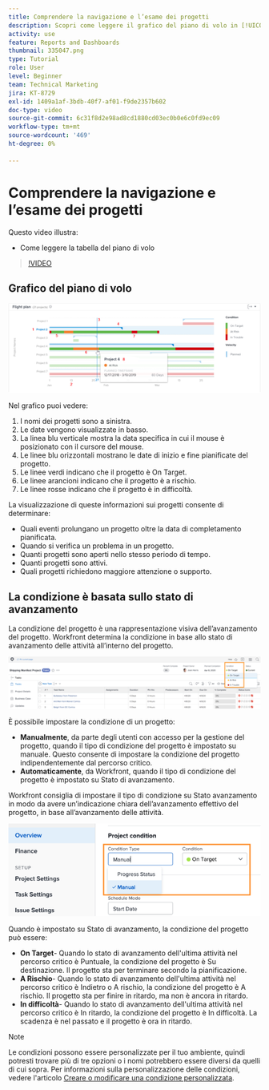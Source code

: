 ```yaml
---
title: Comprendere la navigazione e l’esame dei progetti
description: Scopri come leggere il grafico del piano di volo in [!UICONTROL Analisi avanzata].
activity: use
feature: Reports and Dashboards
thumbnail: 335047.png
type: Tutorial
role: User
level: Beginner
team: Technical Marketing
jira: KT-8729
exl-id: 1409a1af-3bdb-40f7-af01-f9de2357b602
doc-type: video
source-git-commit: 6c31f8d2e98ad8cd1880cd03ec0b0e6c0fd9ec09
workflow-type: tm+mt
source-wordcount: '469'
ht-degree: 0%

---
```


# Comprendere la navigazione e l’esame dei progetti

Questo video illustra:

* Come leggere la tabella del piano di volo

>[!VIDEO](https://video.tv.adobe.com/v/335047/?quality=12&learn=on)

## Grafico del piano di volo

![Immagine di un grafico del piano di volo con i numeri corrispondenti ai punti elenco riportati di seguito](assets/section-2-1.png)

Nel grafico puoi vedere:

1. I nomi dei progetti sono a sinistra.
1. Le date vengono visualizzate in basso.
1. La linea blu verticale mostra la data specifica in cui il mouse è posizionato con il cursore del mouse.
1. Le linee blu orizzontali mostrano le date di inizio e fine pianificate del progetto.
1. Le linee verdi indicano che il progetto è On Target.
1. Le linee arancioni indicano che il progetto è a rischio.
1. Le linee rosse indicano che il progetto è in difficoltà.

La visualizzazione di queste informazioni sui progetti consente di determinare:

* Quali eventi prolungano un progetto oltre la data di completamento pianificata.
* Quando si verifica un problema in un progetto.
* Quanti progetti sono aperti nello stesso periodo di tempo.
* Quanti progetti sono attivi.
* Quali progetti richiedono maggiore attenzione o supporto.

## La condizione è basata sullo stato di avanzamento

La condizione del progetto è una rappresentazione visiva dell’avanzamento del progetto. Workfront determina la condizione in base allo stato di avanzamento delle attività all’interno del progetto.

![Immagine dei possibili stati di avanzamento](assets/section-2-2.png)

È possibile impostare la condizione di un progetto:

* **Manualmente**, da parte degli utenti con accesso per la gestione del progetto, quando il tipo di condizione del progetto è impostato su manuale. Questo consente di impostare la condizione del progetto indipendentemente dal percorso critico.
* **Automaticamente**, da Workfront, quando il tipo di condizione del progetto è impostato su Stato di avanzamento.

Workfront consiglia di impostare il tipo di condizione su Stato avanzamento in modo da avere un’indicazione chiara dell’avanzamento effettivo del progetto, in base all’avanzamento delle attività.

![Immagine dei possibili stati di avanzamento](assets/section-2-3.png)

Quando è impostato su Stato di avanzamento, la condizione del progetto può essere:

* **On Target**- Quando lo stato di avanzamento dell&#39;ultima attività nel percorso critico è Puntuale, la condizione del progetto è Su destinazione. Il progetto sta per terminare secondo la pianificazione.
* **A Rischio**- Quando lo stato di avanzamento dell&#39;ultima attività nel percorso critico è Indietro o A rischio, la condizione del progetto è A rischio. Il progetto sta per finire in ritardo, ma non è ancora in ritardo.
* **In difficoltà**- Quando lo stato di avanzamento dell&#39;ultima attività nel percorso critico è In ritardo, la condizione del progetto è In difficoltà. La scadenza è nel passato e il progetto è ora in ritardo.

>[!NOTE]
>
>Le condizioni possono essere personalizzate per il tuo ambiente, quindi potresti trovare più di tre opzioni o i nomi potrebbero essere diversi da quelli di cui sopra. Per informazioni sulla personalizzazione delle condizioni, vedere l&#39;articolo [Creare o modificare una condizione personalizzata](https://experienceleague.adobe.com/docs/workfront/using/administration-and-setup/customize/custom-conditions/create-edit-custom-conditions.html?lang=en).
